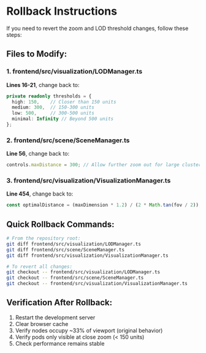 # Rollback Instructions

If you need to revert the zoom and LOD threshold changes, follow these steps:

## Files to Modify:

### 1. frontend/src/visualization/LODManager.ts
**Lines 16-21**, change back to:
```typescript
private readonly thresholds = {
  high: 150,    // Closer than 150 units
  medium: 300,  // 150-300 units
  low: 500,     // 300-500 units
  minimal: Infinity // Beyond 500 units
};
```

### 2. frontend/src/scene/SceneManager.ts
**Line 56**, change back to:
```typescript
controls.maxDistance = 300; // Allow further zoom out for large clusters
```

### 3. frontend/src/visualization/VisualizationManager.ts
**Line 454**, change back to:
```typescript
const optimalDistance = (maxDimension * 1.2) / (2 * Math.tan(fov / 2));
```

## Quick Rollback Commands:
```bash
# From the repository root:
git diff frontend/src/visualization/LODManager.ts
git diff frontend/src/scene/SceneManager.ts
git diff frontend/src/visualization/VisualizationManager.ts

# To revert all changes:
git checkout -- frontend/src/visualization/LODManager.ts
git checkout -- frontend/src/scene/SceneManager.ts
git checkout -- frontend/src/visualization/VisualizationManager.ts
```

## Verification After Rollback:
1. Restart the development server
2. Clear browser cache
3. Verify nodes occupy ~33% of viewport (original behavior)
4. Verify pods only visible at close zoom (< 150 units)
5. Check performance remains stable